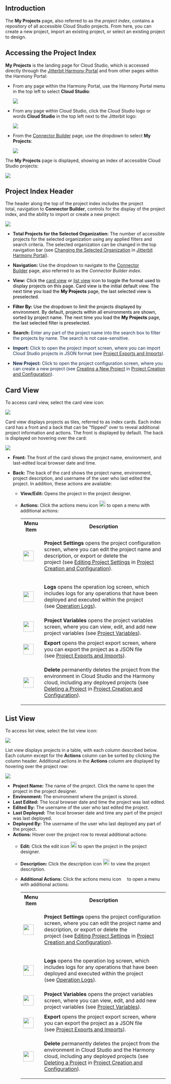 [//]: # (Project Index)

## Introduction

The **My Projects** page, also referred to as the *project index*,
contains a repository of all accessible Cloud Studio projects.
From here, you can create a new project, import an existing project, or
select an existing project to design.

## Accessing the Project Index

**My Projects** is the landing page for Cloud Studio, which is accessed
directly through the [Jitterbit Harmony
Portal](https://success.jitterbit.com/display/DOC/Jitterbit+Harmony+Portal) and from other pages
within the Harmony Portal:

-   From any page within the Harmony Portal, use the Harmony Portal menu
    in the top left to select **Cloud Studio**:

    <span class="confluence-embedded-file-wrapper"><img
    src="https://docs-source.jitterbit.com/hp/header/menu_cloud-studio.png"
    class="confluence-embedded-image confluence-external-resource"
    data-image-src="https://docs-source.jitterbit.com/hp/header/menu_cloud-studio.png" /></span>

-   From any page within Cloud Studio, click the Cloud Studio logo or
    words **Cloud Studio** in the top left next to the Jitterbit logo:

    <span
    class="confluence-embedded-file-wrapper"><img src="https://docs-source.jitterbit.com/hp/header/cloud-studio.png"
    class="confluence-embedded-image confluence-external-resource"
    data-image-src="https://docs-source.jitterbit.com/hp/header/cloud-studio.png" /></span>

-   From the [Connector Builder](https://success.jitterbit.com/display/CS/Connector+Builder+Index)
    page, use the dropdown to select **My Projects**:

    <span class="confluence-embedded-file-wrapper"><img
    src="https://docs-source.jitterbit.com/cs/connector-builder/index_menu.png"
    class="confluence-embedded-image confluence-external-resource"
    data-image-src="https://docs-source.jitterbit.com/cs/connector-builder/index_menu.png" /></span>

The **My Projects** page is displayed, showing an index of accessible
Cloud Studio projects:

<span class="confluence-embedded-file-wrapper"><img
src="https://docs-source.jitterbit.com/cs/project-index/card-view.png"
class="confluence-embedded-image confluence-external-resource"
data-image-src="https://docs-source.jitterbit.com/cs/project-index/card-view.png" /></span>

## Project Index Header

The header along the top of the project index includes the project
total, navigation to **Connector Builder**, controls for the display of
the project index, and the ability to import or create a new project:

<span
class="confluence-embedded-file-wrapper"><img src="https://docs-source.jitterbit.com/cs/project-index/header.png"
class="confluence-embedded-image confluence-external-resource"
data-image-src="https://docs-source.jitterbit.com/cs/project-index/header.png" /></span>

-   **Total Projects for the Selected Organization:** The number of
    accessible projects for the selected organization using any applied
    filters and search criteria. The selected organization can be
    changed in the top navigation bar (see [Changing the Selected
    Organization](https://success.jitterbit.com/display/DOC/Jitterbit+Harmony+Portal#JitterbitHarmonyPortal-org)
    in [Jitterbit Harmony
    Portal](https://success.jitterbit.com/display/DOC/Jitterbit+Harmony+Portal)).

-   **Navigation:** Use the dropdown to navigate to the [Connector
    Builder](https://success.jitterbit.com/display/CS/Connector+Builder+Index) page, also referred to
    as the *Connector Builder index*.

-   **View:** <span style="color: rgb(0,0,0);">Click the [card
    view](#ProjectIndex-card-view) or [list
    view](#ProjectIndex-list-view) icon to toggle the format used to
    display projects on this page. Card view is the initial default
    view. The next time you load the **My Projects** page, the last
    selected view is preselected.</span>

-   <span style="color: rgb(0,0,0);">**Filter By:** Use the dropdown to
    limit the projects displayed by environment. By default, projects
    within all environments are shown, sorted by project name. The next
    time you load the **My Projects** page, the last selected filter is
    preselected.</span>

-   **Search:** <span style="color: rgb(23,43,77);">Enter any part of
    the project name into the search box to filter the projects by name.
    The search is not case-sensitive.</span>

-   <span style="color: rgb(23,43,77);">**Import:** Click to open the
    project import screen, where you can import Cloud Studio projects in
    JSON format (see [Project Exports and
    Imports](https://success.jitterbit.com/display/CS/Project+Exports+and+Imports)).</span>

-   <span style="color: rgb(23,43,77);">**New Project:** Click to open
    the project configuration screen, where you can create a new project
    (see [Creating a New
    Project](https://success.jitterbit.com/display/CS/Project+Creation+and+Configuration#ProjectCreationandConfiguration-new-project) in [Project
    Creation and
    Configuration](https://success.jitterbit.com/display/CS/Project+Creation+and+Configuration)).</span>


## <span id="ProjectIndex-card-view" class="confluence-anchor-link conf-macro output-inline" hasbody="false" macro-name="anchor"> </span>Card View

To access card view, select the card view icon:

<span class="confluence-embedded-file-wrapper"><img
src="https://docs-source.jitterbit.com/common/icons/card-view_2.png"
class="confluence-embedded-image confluence-external-resource"
data-image-src="https://docs-source.jitterbit.com/common/icons/card-view_2.png" /></span>

Card view displays projects as tiles, referred to as index cards. Each
index card has a front and a back that can be "flipped" over to reveal
additional project information and actions. The front is displayed by
default. The back is displayed on hovering over the card:

<span class="confluence-embedded-file-wrapper"><img
src="https://docs-source.jitterbit.com/cs/project-index/card-view_flip_cropped.png"
class="confluence-embedded-image confluence-external-resource"
data-image-src="https://docs-source.jitterbit.com/cs/project-index/card-view_flip_cropped.png" /></span>

-   **Front:** The front of the card shows the project name,
    environment, and last-edited local browser date and time.

-   **Back:** The back of the card shows the project name, environment,
    project description, and username of the user who last edited the
    project. In addition, these actions are available:

    -   **View/Edit:** Opens the project in the project designer.

    -   **Actions:** Click the actions menu icon <span
        class="confluence-embedded-file-wrapper confluence-embedded-manual-size"><img
        src="https://docs-source.jitterbit.com/common/icons/actions-menu_11.png"
        class="confluence-embedded-image confluence-external-resource"
        data-image-src="https://docs-source.jitterbit.com/common/icons/actions-menu_11.png"
        height="20" /></span> to open a menu with additional actions:

        <div class="table-wrap">

        <table class="confluenceTable">
        <tbody>
        <tr class="header">
        <th class="confluenceTh">Menu Item</th>
        <th class="confluenceTh">Description</th>
        </tr>

        <tr class="odd">
        <td class="confluenceTd"><div class="content-wrapper">
        <p><span
        class="confluence-embedded-file-wrapper confluence-embedded-manual-size"><img
        src="https://docs-source.jitterbit.com/cs/menu-items/project-settings.png"
        class="confluence-embedded-image confluence-external-resource"
        data-image-src="https://docs-source.jitterbit.com/cs/menu-items/project-settings.png"
        height="33" /></span></p>
        </div></td>
        <td class="confluenceTd"><p><strong>Project Settings</strong> opens the
        project configuration screen, where you can edit the project name and
        description, or export or delete the project (see <a
        href="https://success.jitterbit.com/display/CS/Project+Creation+and+Configuration#ProjectCreationandConfiguration-editing-the-configuration">Editing
        Project Settings</a> in <a
        href="https://success.jitterbit.com/display/CS/Project+Creation+and+Configuration">Project Creation
        and Configuration</a>).</p></td>
        </tr>
        <tr class="even">
        <td class="confluenceTd"><div class="content-wrapper">
        <p><span
        class="confluence-embedded-file-wrapper confluence-embedded-manual-size"><img
        src="https://docs-source.jitterbit.com/cs/menu-items/logs.png"
        class="confluence-embedded-image confluence-external-resource"
        data-image-src="https://docs-source.jitterbit.com/cs/menu-items/logs.png"
        height="33" /></span></p>
        </div></td>
        <td class="confluenceTd"><p><strong>Logs</strong> opens the operation
        log screen, which includes logs for any operations that have been
        deployed and executed within the project (see <a
        href="https://success.jitterbit.com/display/CS/Operation+Logs">Operation Logs</a>).</p></td>
        </tr>
        <tr class="odd">
        <td class="confluenceTd"><div class="content-wrapper">
        <p><span
        class="confluence-embedded-file-wrapper confluence-embedded-manual-size"><img
        src="https://docs-source.jitterbit.com/cs/menu-items/project-variables.png"
        class="confluence-embedded-image confluence-external-resource"
        data-image-src="https://docs-source.jitterbit.com/cs/menu-items/project-variables.png"
        height="33" /></span></p>
        </div></td>
        <td class="confluenceTd"><strong>Project Variables</strong> opens the
        project variables screen, where you can view, edit, and add new project
        variables (see <a href="https://success.jitterbit.com/display/CS/Project+Variables">Project
        Variables</a>).</td>
        </tr>
        <tr class="even">
        <td class="confluenceTd"><div class="content-wrapper">
        <p><span
        class="confluence-embedded-file-wrapper confluence-embedded-manual-size"><img
        src="https://docs-source.jitterbit.com/cs/menu-items/export.png"
        class="confluence-embedded-image confluence-external-resource"
        data-image-src="https://docs-source.jitterbit.com/cs/menu-items/export.png"
        height="33" /></span></p>
        </div></td>
        <td class="confluenceTd"><strong>Export</strong> o<span>pens the project
        export screen, where you can export the project as a JSON file
        (see </span><a href="https://success.jitterbit.com/display/CS/Project+Exports+and+Imports">Project
        Exports and Imports</a><span>).</span></td>
        </tr>
        <tr class="odd">
        <td class="confluenceTd"><div class="content-wrapper">
        <p><span
        class="confluence-embedded-file-wrapper confluence-embedded-manual-size"><img
        src="https://docs-source.jitterbit.com/cs/menu-items/delete_2.png"
        class="confluence-embedded-image confluence-external-resource"
        data-image-src="https://docs-source.jitterbit.com/cs/menu-items/delete_2.png"
        height="33" /></span></p>
        </div></td>
        <td class="confluenceTd"><p><strong>Delete</strong> p<span>ermanently
        deletes the project from the environment in Cloud Studio and the Harmony
        cloud, including any deployed projects (see </span><a
        href="https://success.jitterbit.com/display/CS/Project+Creation+and+Configuration#ProjectCreationandConfiguration-deleting-a-project">Deleting
        a Project</a><span> in </span><a
        href="https://success.jitterbit.com/display/CS/Project+Creation+and+Configuration">Project Creation
        and Configuration</a><span>).</span></p></td>
        </tr>
        </tbody>
        </table>

        </div>

## <span id="ProjectIndex-list-view" class="confluence-anchor-link conf-macro output-inline" hasbody="false" macro-name="anchor"> </span>List View

To access list view, select the list view icon:

<span class="confluence-embedded-file-wrapper"><img
src="https://docs-source.jitterbit.com/common/icons/list-view_2.png"
class="confluence-embedded-image confluence-external-resource"
data-image-src="https://docs-source.jitterbit.com/common/icons/list-view_2.png" /></span>

List view displays projects in a table, with each column described
below. Each column except for the **Actions** column can be sorted by
clicking the column header. Additional actions in the **Actions** column
are displayed by hovering over the project row:

<span class="confluence-embedded-file-wrapper"><img
src="https://docs-source.jitterbit.com/cs/project-index/list-view.png"
class="confluence-embedded-image confluence-external-resource"
data-image-src="https://docs-source.jitterbit.com/cs/project-index/list-view.png" /></span>

-   **Project Name:** The name of the project. Click the name to open
    the project in the project designer.
-   **Environment:** The environment where the project is stored.
-   **Last Edited:** The local browser date and time the project was
    last edited.
-   **Edited By:** The username of the user who last edited the project.
-   **Last Deployed:** The local browser date and time any part of the
    project was last deployed.
-   **Deployed By:** The username of the user who last deployed any part
    of the project.
-   **Actions:** Hover over the project row to reveal additional
    actions:
    -   **Edit:** Click the edit icon <span
        class="confluence-embedded-file-wrapper confluence-embedded-manual-size"><img src="https://docs-source.jitterbit.com/common/icons/edit.png"
        class="confluence-embedded-image confluence-external-resource"
        data-image-src="https://docs-source.jitterbit.com/common/icons/edit.png"
        height="20" /></span> to open the project in the project
        designer.

    -   **Description:** Click the description icon <span
        class="confluence-embedded-file-wrapper confluence-embedded-manual-size"><img
        src="https://docs-source.jitterbit.com/common/icons/description.png"
        class="confluence-embedded-image confluence-external-resource"
        data-image-src="https://docs-source.jitterbit.com/common/icons/description.png"
        height="21" /></span> to view the project description.

    -   **Additional Actions:** Click the actions menu icon <span
        class="confluence-embedded-file-wrapper confluence-embedded-manual-size"><img
        src="https://docs-source.jitterbit.com/common/icons/actions-menu.png"
        class="confluence-embedded-image confluence-external-resource"
        data-image-src="https://docs-source.jitterbit.com/common/icons/actions-menu.png"
        height="11" /></span> to open a menu with additional actions:

        <div class="table-wrap">

        <table class="confluenceTable">
        <tbody>
        <tr class="header">
        <th class="confluenceTh">Menu Item</th>
        <th class="confluenceTh">Description</th>
        </tr>

        <tr class="odd">
        <td class="confluenceTd"><div class="content-wrapper">
        <p><span
        class="confluence-embedded-file-wrapper confluence-embedded-manual-size"><img
        src="https://docs-source.jitterbit.com/cs/menu-items/project-settings.png"
        class="confluence-embedded-image confluence-external-resource"
        data-image-src="https://docs-source.jitterbit.com/cs/menu-items/project-settings.png"
        height="33" /></span></p>
        </div></td>
        <td class="confluenceTd"><p><strong>Project Settings</strong> opens the
        project configuration screen, where you can edit the project name and
        description, or export or delete the project (see <a
        href="https://success.jitterbit.com/display/CS/Project+Creation+and+Configuration#ProjectCreationandConfiguration-editing-the-configuration">Editing
        Project Settings</a> in <a
        href="https://success.jitterbit.com/display/CS/Project+Creation+and+Configuration">Project Creation
        and Configuration</a>).</p></td>
        </tr>
        <tr class="even">
        <td class="confluenceTd"><div class="content-wrapper">
        <p><span
        class="confluence-embedded-file-wrapper confluence-embedded-manual-size"><img
        src="https://docs-source.jitterbit.com/cs/menu-items/logs.png"
        class="confluence-embedded-image confluence-external-resource"
        data-image-src="https://docs-source.jitterbit.com/cs/menu-items/logs.png"
        height="33" /></span></p>
        </div></td>
        <td class="confluenceTd"><p><strong>Logs</strong> opens the operation
        log screen, which includes logs for any operations that have been
        deployed and executed within the project (see <a
        href="https://success.jitterbit.com/display/CS/Operation+Logs">Operation Logs</a>).</p></td>
        </tr>
        <tr class="odd">
        <td class="confluenceTd"><div class="content-wrapper">
        <p><span
        class="confluence-embedded-file-wrapper confluence-embedded-manual-size"><img
        src="https://docs-source.jitterbit.com/cs/menu-items/project-variables.png"
        class="confluence-embedded-image confluence-external-resource"
        data-image-src="https://docs-source.jitterbit.com/cs/menu-items/project-variables.png"
        height="33" /></span></p>
        </div></td>
        <td class="confluenceTd"><strong>Project Variables</strong> opens the
        project variables screen, where you can view, edit, and add new project
        variables (see <a href="https://success.jitterbit.com/display/CS/Project+Variables">Project
        Variables</a>).</td>
        </tr>
        <tr class="even">
        <td class="confluenceTd"><div class="content-wrapper">
        <p><span
        class="confluence-embedded-file-wrapper confluence-embedded-manual-size"><img
        src="https://docs-source.jitterbit.com/cs/menu-items/export.png"
        class="confluence-embedded-image confluence-external-resource"
        data-image-src="https://docs-source.jitterbit.com/cs/menu-items/export.png"
        height="33" /></span></p>
        </div></td>
        <td class="confluenceTd"><strong>Export</strong> o<span>pens the project
        export screen, where you can export the project as a JSON file
        (see </span><a href="https://success.jitterbit.com/display/CS/Project+Exports+and+Imports">Project
        Exports and Imports</a><span>).</span></td>
        </tr>
        <tr class="odd">
        <td class="confluenceTd"><div class="content-wrapper">
        <p><span
        class="confluence-embedded-file-wrapper confluence-embedded-manual-size"><img
        src="https://docs-source.jitterbit.com/cs/menu-items/delete_2.png"
        class="confluence-embedded-image confluence-external-resource"
        data-image-src="https://docs-source.jitterbit.com/cs/menu-items/delete_2.png"
        height="33" /></span></p>
        </div></td>
        <td class="confluenceTd"><p><strong>Delete</strong> p<span>ermanently
        deletes the project from the environment in Cloud Studio and the Harmony
        cloud, including any deployed projects (see </span><a
        href="https://success.jitterbit.com/display/CS/Project+Creation+and+Configuration#ProjectCreationandConfiguration-deleting-a-project">Deleting
        a Project</a><span> in </span><a
        href="https://success.jitterbit.com/display/CS/Project+Creation+and+Configuration">Project Creation
        and Configuration</a><span>).</span></p></td>
        </tr>
        </tbody>
        </table>

        </div>

<div class="conf-macro output-block" hasbody="false"
macro-name="easy-heading-free">

<div class="easy-heading-free">

</div>

<div class="easy-heading-free-end">

</div>

</div>

<div class="conf-macro output-block" hasbody="false"
macro-name="hideelements-macro">

</div>

